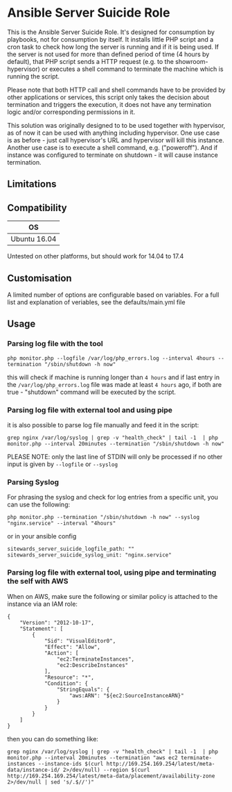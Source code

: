 # Ansible Server Suicide Role

This is the Ansible Server Suicide Role. It's designed for consumption by playbooks, not for consumption by itself.
It installs little PHP script and a cron task to check how long the server is running and if it is being used.
If the server is not used for more than defined period of time (4 hours by default), that PHP script sends 
a HTTP request (e.g. to the showroom-hypervisor) or executes a shell command to terminate the machine which 
is running the script. 

Please note that both HTTP call and shell commands have to be provided by other applications or services,
this script only takes the decision about termination and triggers the execution, it does not have any termination
logic and/or corresponding permissions in it.

This solution was originally designed to to be used together with hypervisor, as of now it can be used with 
anything including hypervisor. One use case is as before - just call hypervisor's URL and hypervisor will kill
this instance. Another use case is to execute a shell command, e.g. ("poweroff"). And if instance was configured
to terminate on shutdown - it will cause instance termination.

## Limitations 

## Compatibility

| OS           |
|--------------|
| Ubuntu 16.04 |

Untested on other platforms, but should work for 14.04 to 17.4

## Customisation

A limited number of options are configurable based on variables. For a full list and explanation of veriables, see the
defaults/main.yml file

## Usage

### Parsing log file with the tool

```
php monitor.php --logfile /var/log/php_errors.log --interval 4hours --termination "/sbin/shutdown -h now"
```

this will check if machine is running longer than `4 hours` and if last entry in the `/var/log/php_errors.log` file was 
made at least `4 hours` ago, if both are true - "shutdown" command will be executed by the script.

### Parsing log file with external tool and using pipe

it is also possible to parse log file manually and feed it in the script:
```
grep nginx /var/log/syslog | grep -v "health_check" | tail -1  | php monitor.php --interval 20minutes --termination "/sbin/shutdown -h now"
```

PLEASE NOTE: only the last line of STDIN will only be processed if no other input is given by `--logfile` or `--syslog`

### Parsing Syslog
For phrasing the syslog and check for log entries from a specific unit, you can use the following:
```
php monitor.php --termination "/sbin/shutdown -h now" --syslog "nginx.service" --interval "4hours"
```
or in your ansible config
```
sitewards_server_suicide_logfile_path: ""
sitewards_server_suicide_syslog_unit: "nginx.service"
```


### Parsing log file with external tool, using pipe and terminating the self with AWS

When on AWS, make sure the following or similar policy is attached to the instance via an IAM role:

```
{
    "Version": "2012-10-17",
    "Statement": [
        {
            "Sid": "VisualEditor0",
            "Effect": "Allow",
            "Action": [
                "ec2:TerminateInstances",
                "ec2:DescribeInstances"
            ],
            "Resource": "*",
            "Condition": {
                "StringEquals": {
                    "aws:ARN": "${ec2:SourceInstanceARN}"
                }
            }
        }
    ]
}
```

then you can do something like:

```
grep nginx /var/log/syslog | grep -v "health_check" | tail -1  | php monitor.php --interval 20minutes --termination "aws ec2 terminate-instances --instance-ids $(curl http://169.254.169.254/latest/meta-data/instance-id/ 2>/dev/null) --region $(curl http://169.254.169.254/latest/meta-data/placement/availability-zone 2>/dev/null | sed 's/.$//')"
```
